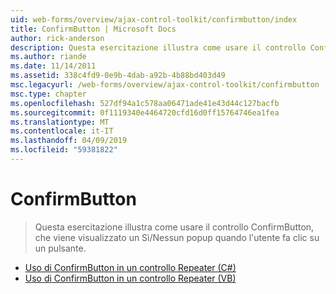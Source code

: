 ```yaml
---
uid: web-forms/overview/ajax-control-toolkit/confirmbutton/index
title: ConfirmButton | Microsoft Docs
author: rick-anderson
description: Questa esercitazione illustra come usare il controllo ConfirmButton, che viene visualizzato un Sì/Nessun popup quando l'utente fa clic su un pulsante.
ms.author: riande
ms.date: 11/14/2011
ms.assetid: 338c4fd9-0e9b-4dab-a92b-4b88bd403d49
msc.legacyurl: /web-forms/overview/ajax-control-toolkit/confirmbutton
msc.type: chapter
ms.openlocfilehash: 527df94a1c578aa06471ade41e43d44c127bacfb
ms.sourcegitcommit: 0f1119340e4464720cfd16d0ff15764746ea1fea
ms.translationtype: MT
ms.contentlocale: it-IT
ms.lasthandoff: 04/09/2019
ms.locfileid: "59381822"
---
```

# <a name="confirmbutton"></a>ConfirmButton

> Questa esercitazione illustra come usare il controllo ConfirmButton, che viene visualizzato un Sì/Nessun popup quando l'utente fa clic su un pulsante.


- [Uso di ConfirmButton in un controllo Repeater (C#)](using-a-confirmbutton-in-a-repeater-cs.md)
- [Uso di ConfirmButton in un controllo Repeater (VB)](using-a-confirmbutton-in-a-repeater-vb.md)
